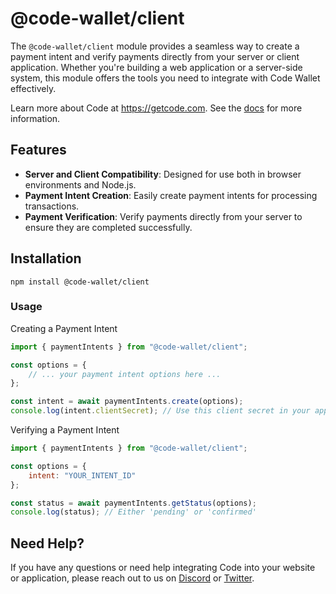 # @code-wallet/client
The `@code-wallet/client` module provides a seamless way to create a payment
intent and verify payments directly from your server or client application.
Whether you're building a web application or a server-side system, this module
offers the tools you need to integrate with Code Wallet effectively.

Learn more about Code at https://getcode.com. See the [docs](https://code-wallet.github.io/code-sdk/docs) for more information.

## Features
* **Server and Client Compatibility**: Designed for use both in browser environments and Node.js.
* **Payment Intent Creation**: Easily create payment intents for processing transactions.
* **Payment Verification**: Verify payments directly from your server to ensure they are completed successfully.

## Installation
```
npm install @code-wallet/client
```

### Usage

Creating a Payment Intent

```javascript
import { paymentIntents } from "@code-wallet/client";

const options = {
    // ... your payment intent options here ...
};

const intent = await paymentIntents.create(options);
console.log(intent.clientSecret); // Use this client secret in your application
```

Verifying a Payment Intent

```javascript
import { paymentIntents } from "@code-wallet/client";

const options = {
    intent: "YOUR_INTENT_ID"
};

const status = await paymentIntents.getStatus(options);
console.log(status); // Either 'pending' or 'confirmed'
```

## Need Help?
If you have any questions or need help integrating Code into your website or
application, please reach out to us on [Discord](https://discord.gg/T8Tpj8DBFp) or
[Twitter](https://twitter.com/getcode).
